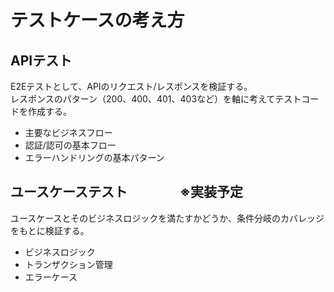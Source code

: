 # テストケースの考え方

## APIテスト

E2Eテストとして、APIのリクエスト/レスポンスを検証する。<br/>
レスポンスのパターン（200、400、401、403など）を軸に考えてテストコードを作成する。

- 主要なビジネスフロー
- 認証/認可の基本フロー
- エラーハンドリングの基本パターン

## ユースケーステスト　　　　※実装予定

ユースケースとそのビジネスロジックを満たすかどうか、条件分岐のカバレッジをもとに検証する。

- ビジネスロジック
- トランザクション管理
- エラーケース
